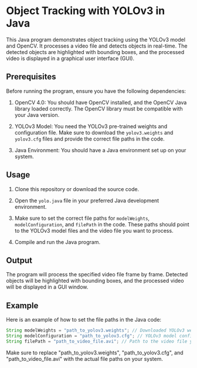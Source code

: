 # Object Tracking with YOLOv3 in Java

This Java program demonstrates object tracking using the YOLOv3 model and OpenCV. It processes a video file and detects objects in real-time. The detected objects are highlighted with bounding boxes, and the processed video is displayed in a graphical user interface (GUI).

## Prerequisites

Before running the program, ensure you have the following dependencies:

1. OpenCV 4.0: You should have OpenCV installed, and the OpenCV Java library loaded correctly. The OpenCV library must be compatible with your Java version.

2. YOLOv3 Model: You need the YOLOv3 pre-trained weights and configuration file. Make sure to download the `yolov3.weights` and `yolov3.cfg` files and provide the correct file paths in the code.

3. Java Environment: You should have a Java environment set up on your system.

## Usage

1. Clone this repository or download the source code.

2. Open the `yolo.java` file in your preferred Java development environment.

3. Make sure to set the correct file paths for `modelWeights`, `modelConfiguration`, and `filePath` in the code. These paths should point to the YOLOv3 model files and the video file you want to process.

4. Compile and run the Java program.

## Output

The program will process the specified video file frame by frame. Detected objects will be highlighted with bounding boxes, and the processed video will be displayed in a GUI window.

## Example

Here is an example of how to set the file paths in the Java code:

```java
String modelWeights = "path_to_yolov3.weights"; // Downloaded YOLOv3 weights
String modelConfiguration = "path_to_yolov3.cfg"; // YOLOv3 model configuration
String filePath = "path_to_video_file.avi"; // Path to the video file you want to process
```

Make sure to replace "path_to_yolov3.weights", "path_to_yolov3.cfg", and "path_to_video_file.avi" with the actual file paths on your system.
